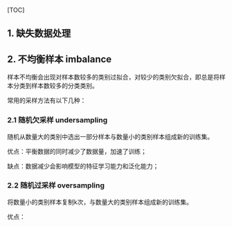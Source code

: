[TOC]

## 1. 缺失数据处理



## 2. 不均衡样本 imbalance

样本不均衡会出现对样本数较多的类别过拟合，对较少的类别欠拟合，即总是将样本分类到样本数较多的分类类别。

常用的采样方法有以下几种：

### 2.1 随机欠采样 undersampling

随机从数量大的类别中选出一部分样本与数量小的类别样本组成新的训练集。

优点：平衡数据的同时减少了数据量，加速了训练；

缺点：数据减少会影响模型的特征学习能力和泛化能力；

### 2.2 随机过采样 oversampling

将数量小的类别样本复制k次，与数量大的类别样本组成新的训练集。

优点：

